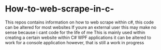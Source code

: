 # How-to-web-scrape-in-c-
This repos contains information on how to web scrape within c#, this code can be altered for most websites
If youre an external user this may make no sense because i cant code for the life of me
This is mainly used within creating a certain website within C# WPF applications
it can be altered to work for a console application however, that is still a work in progress
